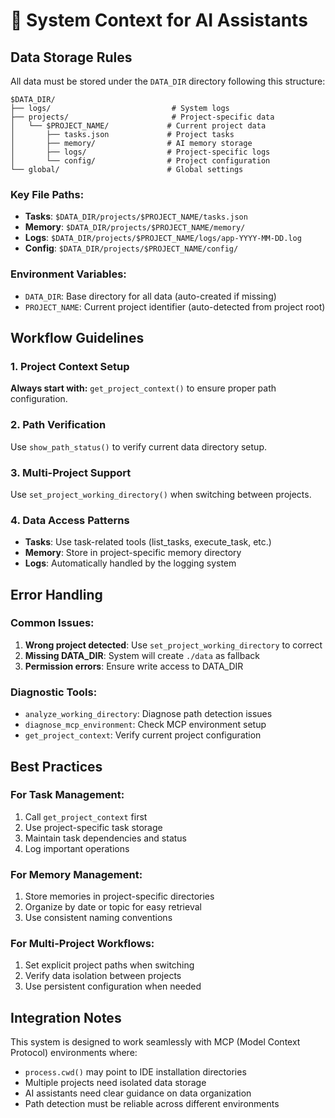 # 🤖 System Context for AI Assistants

## Data Storage Rules

All data must be stored under the `DATA_DIR` directory following this structure:

```
$DATA_DIR/
├── logs/                           # System logs
├── projects/                       # Project-specific data
│   └── $PROJECT_NAME/             # Current project data
│       ├── tasks.json             # Project tasks
│       ├── memory/                # AI memory storage
│       ├── logs/                  # Project-specific logs
│       └── config/                # Project configuration
└── global/                        # Global settings
```

### Key File Paths:
- **Tasks**: `$DATA_DIR/projects/$PROJECT_NAME/tasks.json`
- **Memory**: `$DATA_DIR/projects/$PROJECT_NAME/memory/`
- **Logs**: `$DATA_DIR/projects/$PROJECT_NAME/logs/app-YYYY-MM-DD.log`
- **Config**: `$DATA_DIR/projects/$PROJECT_NAME/config/`

### Environment Variables:
- `DATA_DIR`: Base directory for all data (auto-created if missing)
- `PROJECT_NAME`: Current project identifier (auto-detected from project root)

## Workflow Guidelines

### 1. Project Context Setup
**Always start with:** `get_project_context()` to ensure proper path configuration.

### 2. Path Verification
Use `show_path_status()` to verify current data directory setup.

### 3. Multi-Project Support
Use `set_project_working_directory()` when switching between projects.

### 4. Data Access Patterns
- **Tasks**: Use task-related tools (list_tasks, execute_task, etc.)
- **Memory**: Store in project-specific memory directory
- **Logs**: Automatically handled by the logging system

## Error Handling

### Common Issues:
1. **Wrong project detected**: Use `set_project_working_directory` to correct
2. **Missing DATA_DIR**: System will create `./data` as fallback
3. **Permission errors**: Ensure write access to DATA_DIR

### Diagnostic Tools:
- `analyze_working_directory`: Diagnose path detection issues
- `diagnose_mcp_environment`: Check MCP environment setup
- `get_project_context`: Verify current project configuration

## Best Practices

### For Task Management:
1. Call `get_project_context` first
2. Use project-specific task storage
3. Maintain task dependencies and status
4. Log important operations

### For Memory Management:
1. Store memories in project-specific directories
2. Organize by date or topic for easy retrieval
3. Use consistent naming conventions

### For Multi-Project Workflows:
1. Set explicit project paths when switching
2. Verify data isolation between projects
3. Use persistent configuration when needed

## Integration Notes

This system is designed to work seamlessly with MCP (Model Context Protocol) environments where:
- `process.cwd()` may point to IDE installation directories
- Multiple projects need isolated data storage
- AI assistants need clear guidance on data organization
- Path detection must be reliable across different environments
